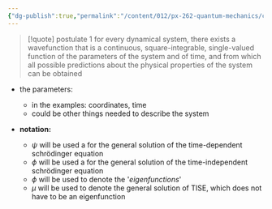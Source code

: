 ```yaml
---
{"dg-publish":true,"permalink":"/content/012/px-262-quantum-mechanics/c-the-basic-postulates/px-262-c1b-postulate-1/","created":"2024-11-25T10:50:32.000+00:00","updated":"2024-12-07T14:05:39.537+00:00"}
---
```


> [!quote] postulate 1
>  for every dynamical system, there exists a wavefunction that is a continuous, square-integrable, single-valued function of the parameters of the system and of time, and from which all possible predictions about the physical properties of the system can be obtained

- the parameters: 
	- in the examples: coordinates, time
	- could be other things needed to describe the system

- **notation:** 
	- $\psi$ will be used a for the general solution of the time-dependent schrödinger equation
	- $\phi$ will be used a for the general solution of the time-independent schrödinger equation
	- $\phi$ will be used to denote the '*eigenfunctions*'
	- $\mu$ will be used to denote the general solution of TISE, which does not have to be an eigenfunction